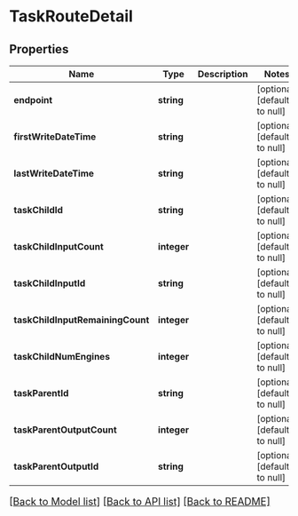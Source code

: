 # TaskRouteDetail

## Properties
Name | Type | Description | Notes
------------ | ------------- | ------------- | -------------
**endpoint** | **string** |  | [optional] [default to null]
**firstWriteDateTime** | **string** |  | [optional] [default to null]
**lastWriteDateTime** | **string** |  | [optional] [default to null]
**taskChildId** | **string** |  | [optional] [default to null]
**taskChildInputCount** | **integer** |  | [optional] [default to null]
**taskChildInputId** | **string** |  | [optional] [default to null]
**taskChildInputRemainingCount** | **integer** |  | [optional] [default to null]
**taskChildNumEngines** | **integer** |  | [optional] [default to null]
**taskParentId** | **string** |  | [optional] [default to null]
**taskParentOutputCount** | **integer** |  | [optional] [default to null]
**taskParentOutputId** | **string** |  | [optional] [default to null]

[[Back to Model list]](../README.md#documentation-for-models) [[Back to API list]](../README.md#documentation-for-api-endpoints) [[Back to README]](../README.md)

<style>
     p, ul, ol, li { font-size: 18px !important;}
</style>


